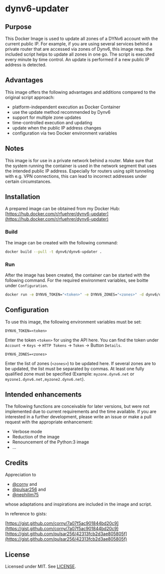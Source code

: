 # dynv6-updater

## Purpose

This Docker Image is used to update all zones of a DYNv6 account with the current public IP. For example, if you are using several services behind a private router that are accessed via zones of Dynv6, this image resp. the included script helps to update all zones in one go. The script is executed every minute by time control. An update is performed if a new public IP address is detected.

## Advantages

This image offers the following advantages and additions compared to the original script approach:

- platform-independent execution as Docker Container
- use the update method recommended by Dynv6
- support for multiple zone updates
- time-controlled execution and updating
- update when the public IP address changes
- configuration via two Docker environment variables

## Notes

This image is for use in a private network behind a router. Make sure that the system running the container is used in the network segment that uses the intended public IP address. Especially for routers using split tunneling with e.g. VPN connections, this can lead to incorrect addresses under certain circumstances.

## Installation

A prepared image can be obtained from my Docker Hub: [https://hub.docker.com/r/rfuehrer/dynv6-updater](https://hub.docker.com/r/rfuehrer/dynv6-updater)

### Build

The image can be created with the following command:

```bash
docker build --pull -t dynv6/dynv6-updater .
```

### Run

After the image has been created, the container can be started with the following command. For the required environment variables, see boitte under `Configuration`.

```bash
docker run -e DYNV6_TOKEN="<token>" -e DYNV6_ZONES="<zones>" -d dynv6/dyn6-updater
```

## Configuration

To use this image, the following environment variables must be set:

```DYNV6_TOKEN=<token>```

Enter the token `<token>` for using the API here. You can find the token under `Account` -> `Keys` -> `HTTP Tokens` -> `Token` -> Button `Details`.

```DYNV6_ZONES=<zones>```

Enter the list of zones (`<zones>`) to be updated here. If several zones are to be updated, the list must be separated by commas. At least one fully qualified zone must be specified (Example: `myzone.dynv6.net` or `myzone1.dynv6.net,myzone2.dynv6.net`).

## Intended enhancements

The following functions are conceivable for later versions, but were not implemented due to current requirements and the time available. If you are interested in a further development, please write an issue or make a pull request with the appropriate enhancement:

- Verbose mode
- Reduction of the image
- Renouncement of the Python:3 image
- ...

## Credits

Appreciation to  

- [@corny](https://gist.github.com/corny)   and  
- [@pulsar256](https://gist.github.com/pulsar256)   and  
- [@nephilim75](https://gist.github.com/nephilim75)  

whose adaptations and inspirations are included in the image and script. 

In reference to gists:

[https://gist.github.com/corny/7a07f5ac901844bd20c9](https://gist.github.com/corny/7a07f5ac901844bd20c9)
[https://gist.github.com/pulsar256/42313fcb2d3ae805805f](https://gist.github.com/pulsar256/42313fcb2d3ae805805f)

## License

Licensed under MIT. See [LICENSE](LICENSE).